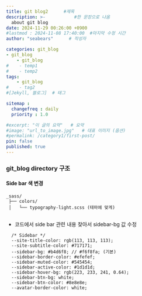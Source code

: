 ```yaml
---
title: git blog2      #제목
description: >-           #한 문장으로 나옴
  about git blog
date: 2024-11-29 00:26:00 +0900
#lastmod : 2024-11-08 17:40:00  #마지막 수정 시간
author: "seabears"      # 작성자

categories: git_blog
- git_blog
    - git_blog
#    - temp1
#    - temp2
tags: 
    - git_blog
#    - tag2
#[Jekyll, 블로그]  # 태그

sitemap :
  changefreq : daily
  priority : 1.0

#excerpt: "이 글의 요약"   # 요약
#image: "url_to_image.jpg"   # 대표 이미지 (옵션)
#permalink: /category1/first-post/
pin: false
published: true
---
```


### git_blog directory 구조


#### Side bar 색 변경
```
_sass/
 ├── colors/
 │   └── typography-light.scss (테마에 맞게)
        
```

- 코드에서 side bar 관련 내용 찾아서 sidebar-bg 값 수정
```
  /* Sidebar */
  --site-title-color: rgb(113, 113, 113);
  --site-subtitle-color: #717171;
  --sidebar-bg: #b4d6f8; // #f6f8fa; (기본)
  --sidebar-border-color: #efefef;
  --sidebar-muted-color: #545454;
  --sidebar-active-color: #1d1d1d;
  --sidebar-hover-bg: rgb(223, 233, 241, 0.64);
  --sidebar-btn-bg: white;
  --sidebar-btn-color: #8e8e8e;
  --avatar-border-color: white;
  ```







<!--
This is post_template
# 큰 제목
## 중간 제목
### 작은 제목
#### 더 작은 제목
##### 더더 작은 제목
-->